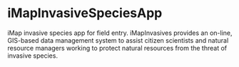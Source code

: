 iMapInvasiveSpeciesApp
======================

iMap invasive species app for field entry. iMapInvasives provides an on-line, GIS-based data management system to assist citizen scientists and natural resource managers working to protect natural resources from the threat of invasive species.
